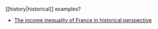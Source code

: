 [[history|historical]] examples?
- [The income inequality of France in historical perspective ](https://academic.oup.com/ereh/article-abstract/4/1/59/496690)